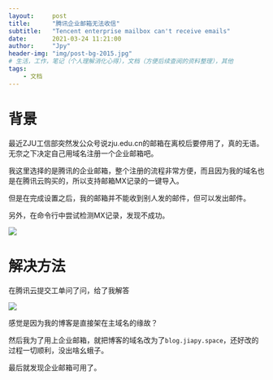 ```yaml
---
layout:     post
title:      "腾讯企业邮箱无法收信"
subtitle:   "Tencent enterprise mailbox can't receive emails"
date:       2021-03-24 11:21:00
author:     "Jpy"
header-img: "img/post-bg-2015.jpg"
# 生活，工作，笔记（个人理解消化心得），文档（方便后续查阅的资料整理），其他
tags:
    - 文档
---
```


# 背景

最近ZJU工信部突然发公众号说zju.edu.cn的邮箱在离校后要停用了，真的无语。无奈之下决定自己用域名注册一个企业邮箱吧。

我这里选择的是腾讯的企业邮箱，整个注册的流程非常方便，而且因为我的域名也是在腾讯云购买的，所以支持邮箱MX记录的一键导入。

但是在完成设置之后，我的邮箱并不能收到别人发的邮件，但可以发出邮件。

另外，在命令行中尝试检测MX记录，发现不成功。

![](https://cdn.jsdelivr.net/gh/Jia-py/blog_picture/21_3/Snipaste_2021-03-24_11-26-26.jpg)

# 解决方法

在腾讯云提交工单问了问，给了我解答

![](https://cdn.jsdelivr.net/gh/Jia-py/blog_picture/21_3/Snipaste_2021-03-24_11-27-16.jpg)

感觉是因为我的博客是直接架在主域名的缘故？

然后我为了用上企业邮箱，就把博客的域名改为了`blog.jiapy.space`，还好改的过程一切顺利，没出啥幺蛾子。

最后就发现企业邮箱可用了。